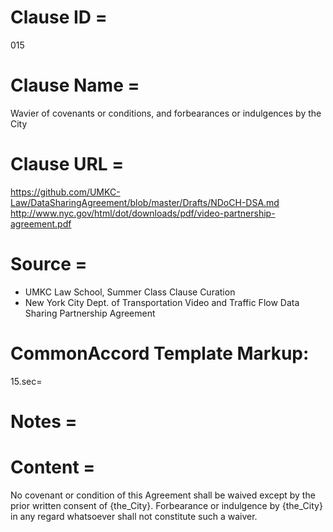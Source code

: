 # Clause ID = 
015

# Clause Name = 
Wavier of covenants or conditions, and forbearances or indulgences by the City 

# Clause URL = 
https://github.com/UMKC-Law/DataSharingAgreement/blob/master/Drafts/NDoCH-DSA.md
http://www.nyc.gov/html/dot/downloads/pdf/video-partnership-agreement.pdf

# Source = 
* UMKC Law School, Summer Class Clause Curation
* New York City Dept. of Transportation Video and Traffic Flow Data Sharing Partnership Agreement 

# CommonAccord Template Markup:   
15.sec=

# Notes = 

# Content =
No covenant or condition of this Agreement shall be waived except by the prior written consent of {the_City}. Forbearance or indulgence by {the_City} in any regard whatsoever shall not constitute such a waiver.
